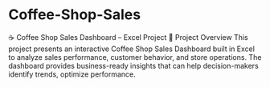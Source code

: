 # Coffee-Shop-Sales
☕ Coffee Shop Sales Dashboard – Excel Project  📌 Project Overview  This project presents an interactive Coffee Shop Sales Dashboard built in Excel to analyze sales performance, customer behavior, and store operations. The dashboard provides business-ready insights that can help decision-makers identify trends, optimize performance.
